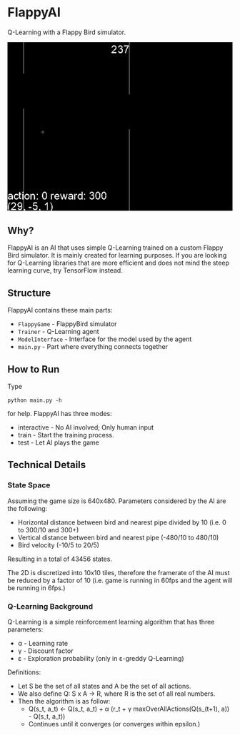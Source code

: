 # FlappyAI
Q-Learning with a Flappy Bird simulator.

![FlappyAI Demo](/demo.gif)

## Why?
FlappyAI is an AI that uses simple Q-Learning trained on a custom Flappy Bird simulator. It is mainly created for learning purposes. If you are looking for Q-Learning libraries that are more efficient and does not mind the steep learning curve, try TensorFlow instead.

## Structure
FlappyAI contains these main parts:

- `FlappyGame` - FlappyBird simulator
- `Trainer` - Q-Learning agent
- `ModelInterface` - Interface for the model used by the agent
- `main.py` - Part where everything connects together

## How to Run
Type

    python main.py -h

for help. FlappyAI has three modes:

- interactive - No AI involved; Only human input
- train - Start the training process.
- test - Let AI plays the game

## Technical Details
### State Space
Assuming the game size is 640x480. Parameters considered by the AI are the following:

- Horizontal distance between bird and nearest pipe divided by 10 (i.e. 0 to 300/10 and 300+)
- Vertical distance between bird and nearest pipe (-480/10 to 480/10)
- Bird velocity (-10/5 to 20/5)

Resulting in a total of 43456 states.

The 2D is discretized into 10x10 tiles, therefore the framerate of the AI must be reduced by a factor of 10 (i.e. game is running in 60fps and the agent will be running in 6fps.)

### Q-Learning Background
Q-Learning is a simple reinforcement learning algorithm that has three parameters:

- α - Learning rate
- γ - Discount factor
- ε - Exploration probability (only in ε-greddy Q-Learning)

Definitions:

- Let S be the set of all states and A be the set of all actions.
- We also define Q: S x A -> R, where R is the set of all real numbers.
- Then the algorithm is as follow:
    - Q(s\_t, a\_t) <- Q(s\_t, a\_t) + α (r\_t + γ maxOverAllActions(Q(s\_(t+1), a)) - Q(s\_t, a\_t))
    - Continues until it converges (or converges within epsilon.)
